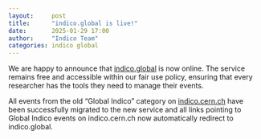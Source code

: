 ```yaml
---
layout:     post
title:      "indico.global is live!"
date:       2025-01-29 17:00
author:     "Indico Team"
categories: indico global
---
```


We are happy to announce that [indico.global](https://indico.global) is now
online. The service remains free and accessible within our fair use policy,
ensuring that every researcher has the tools they need to manage their events.

All events from the old “Global Indico” category on
[indico.cern.ch](https://indico.cern.ch) have been successfully migrated to the
new service and all links pointing to Global Indico events on indico.cern.ch now
automatically redirect to indico.global.
